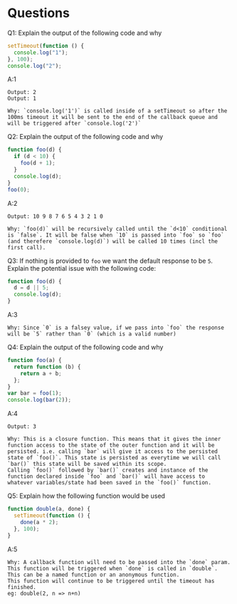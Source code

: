 # Questions

Q1: Explain the output of the following code and why

```js
setTimeout(function () {
  console.log("1");
}, 100);
console.log("2");
```

A:1

```
Output: 2
Output: 1

Why: `console.log('1')` is called inside of a setTimeout so after the 100ms timeout it will be sent to the end of the callback queue and will be triggered after `console.log('2')`

```

Q2: Explain the output of the following code and why

```js
function foo(d) {
  if (d < 10) {
    foo(d + 1);
  }
  console.log(d);
}
foo(0);
```

A:2

```
Output: 10 9 8 7 6 5 4 3 2 1 0

Why: `foo(d)` will be recursively called until the `d<10` conditional is `false`. It will be false when `10` is passed into `foo` so `foo` (and therefere `console.log(d)`) will be called 10 times (incl the first call).

```

Q3: If nothing is provided to `foo` we want the default response to be `5`. Explain the potential issue with the following code:

```js
function foo(d) {
  d = d || 5;
  console.log(d);
}
```

A:3

```
Why: Since `0` is a falsey value, if we pass into `foo` the response will be `5` rather than `0` (which is a valid number)
```

Q4: Explain the output of the following code and why

```js
function foo(a) {
  return function (b) {
    return a + b;
  };
}
var bar = foo(1);
console.log(bar(2));
```

A:4

```
Output: 3

Why: This is a closure function. This means that it gives the inner function access to the state of the outer function and it will be persisted. i.e. calling `bar` will give it access to the persisted state of `foo()`. This state is persisted as everytime we will call `bar()` this state will be saved within its scope.
Calling `foo()` followed by `bar()` creates and instance of the function declared inside `foo` and `bar()` will have access to whatever variables/state had been saved in the `foo()` function.
```

Q5: Explain how the following function would be used

```js
function double(a, done) {
  setTimeout(function () {
    done(a * 2);
  }, 100);
}
```

A:5

```
Why: A callback function will need to be passed into the `done` param. This function will be triggered when `done` is called in `double`. This can be a named function or an anonymous function.
This function will continue to be triggered until the timeout has finished.
eg: double(2, n => n+n)
```

